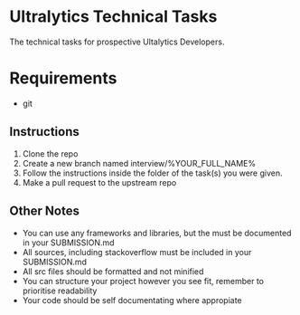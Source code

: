 # Ultralytics Technical Tasks

The technical tasks for prospective Ultalytics Developers.  

# Requirements

- git
## Instructions

1. Clone the repo
2. Create a new branch named interview/%YOUR_FULL_NAME%
3. Follow the instructions inside the folder of the task(s) you were given.
3. Make a pull request to the upstream repo

## Other Notes

- You can use any frameworks and libraries, but the must be documented in your SUBMISSION.md
- All sources, including stackoverflow must be included in your SUBMISSION.md
- All src files should be formatted and not minified
- You can structure your project however you see fit, remember to prioritise readability
- Your code should be self documentating where appropiate